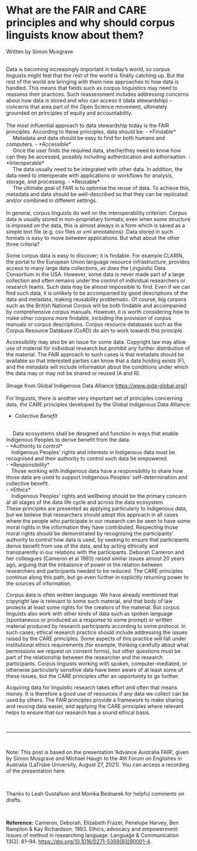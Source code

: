 # What are the FAIR and CARE principles and why should corpus linguists know about them?



Written by Simon Musgrave

<br />
Data is becoming increasingly important in today’s world, so corpus linguists might feel that the rest of the world is finally catching up. But the rest of the world are bringing with them new approaches to how data is handled. This means that fields such as corpus linguistics may need to reassess their practices. Such reassessment includes addressing concerns about how data is stored and who can access it (data stewardship) – concerns that area part of the Open Science movement, ultimately grounded on principles of equity and accountability. 
<br /><br />
The most influential approach to data stewardship today is the FAIR principles.
According to these principles, data should be:
- *Findable* 
<br />
&emsp; Metadata and data should be easy to find for both humans and computers. 
- *Accessible*
<br />
&emsp; Once the user finds the required data, she/he/they need to know how can they be accessed, possibly including authentication and authorisation.
- *Interoperable*
<br />
&emsp; The data usually need to be integrated with other data. In addition, the data need to interoperate with applications or workflows for analysis, storage, and processing.
- *Reusable*
<br />
&emsp; The ultimate goal of FAIR is to optimise the reuse of data. To achieve this, metadata and data should be well-described so that they can be replicated and/or combined in different settings.
<br /><br />
In general, corpus linguists do well on the interoperability criterion. Corpus data is usually stored in non-proprietary formats; even when some structure is imposed on the data, this is almost always in a form which is saved as a simple text file (e.g. csv files or xml annotations). Data stored in such formats is easy to move between applications. But what about the other three criteria? 

Some corpus data is easy to discover; it is findable. For example CLARIN, the portal to the European Union language resource infrastructure, provides access to many large data collections, as does the Linguistic Data Consortium in the USA. However, some data is never made part of a large collection and often remains under the control of individual researchers or research teams. Such data may be almost impossible to find. Even if we can find such data, it is unlikely to be accompanied by good descriptions of the data and metadata, making reusability problematic. Of course, big corpora such as the British National Corpus will be both findable and accompanied by comprehensive corpus manuals. However, it is worth considering how to make other corpora more findable, including the provision of corpus manuals or corpus descriptions. Corpus resource databases such as the Corpus Resource Database (CoRD) do aim to work towards this principle.

Accessibility may also be an issue for some data. Copyright law may allow use of material for individual research but prohibit any further distribution of the material. The FAIR approach to such cases is that metadata should be available so that interested parties can know that a data holding exists (F), and the metadata will include information about the conditions under which the data may or may not be shared or reused (A and R). 
<br /><br />
(Image from Global Indigenous Data Alliance https://www.gida-global.org/)
<br /><br />
For linguists, there is another very important set of principles concerning data, the CARE principles developed by the Global Indigenous Data Alliance:
<br />
- *Collective Benefit*
<br />
&emsp; Data ecosystems shall be designed and function in ways that enable Indigenous Peoples to derive benefit from the data.
<br />
- *Authority to control*
<br />
&emsp;Indigenous Peoples’ rights and interests in Indigenous data must be recognised and their authority to control such data be empowered.
<br />
- *Responsibility*
<br />
&emsp;Those working with Indigenous data have a responsibility to share how those data are used to support Indigenous Peoples’ self-determination and collective benefit.
<br />
- *Ethics*
<br />
&emsp;Indigenous Peoples’ rights and wellbeing should be the primary concern at all stages of the data life cycle and across the data ecosystem.

<br />
These principles are presented as applying particularly to Indigenous data, but we believe that researchers should adopt this approach in all cases where the people who participate in our research can be seen to have some moral rights in the information they have contributed. Respecting those moral rights should be demonstrated by recognising the participants’ authority to control how data is used, by seeking to ensure that participants derive benefit from use of the data, and by acting ethically and transparently in our relations with the participants. Deborah Cameron and her colleagues (Cameron et al 1993) raised similar issues almost 20 years ago, arguing that the imbalance of power in the relation between researchers and participants needed to be reduced. The CARE principles continue along this path, but go even further in explicitly returning power to the sources of information. 

Corpus data is often written language. We have already mentioned that copyright law is relevant to some such material, and that body of law protects at least some rights for the creators of the material. But corpus linguists also work with other kinds of data such as spoken language (spontaneous or produced as a response to some prompt) or written material produced by research participants according to some protocol. In such cases, ethical research practice should include addressing the issues raised by the CARE principles. Some aspects of this practice will fall under institutional ethics requirements (for example, thinking carefully about what permissions we request on consent forms), but other questions must be part of the relationship between the researcher and the research participants. Corpus linguists working with spoken, computer-mediated, or otherwise particularly sensitive data have been aware of at least some of these issues, but the CARE principles offer an opportunity to go further.

Acquiring data for linguistic research takes effort and often that means money. It is therefore a good use of resources if any data we collect can be used by others. The FAIR principles provide a framework to make sharing and reusing data easier, and applying the CARE principles where relevant helps to ensure that our research has a sound ethical basis.

<br />
<hr />
<br />

Note: This post is based on the presentation ‘Advance Australia FAIR’,  given by Simon Musgrave and Michael Haugh to the 4th Forum on Englishes in Australia (LaTrobe University, August 27, 2021). You can access a recording of the presentation here. 

<br />

Thanks to Leah Gustafson and Monika Bednarek for helpful comments on drafts.

<br />

**Reference:**
Cameron, Deborah, Elizabeth Frazer, Penelope Harvey, Ben Rampton & Kay Richardson. 1993. Ethics, advocacy and empowerment: Issues of method in researching language. Language & Communication 13(2). 81–94. https://doi.org/10.1016/0271-5309(93)90001-4.




